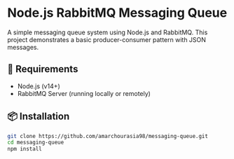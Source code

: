 # Node.js RabbitMQ Messaging Queue

A simple messaging queue system using Node.js and RabbitMQ. This project demonstrates a basic producer-consumer pattern with JSON messages.

## 🧰 Requirements

- Node.js (v14+)
- RabbitMQ Server (running locally or remotely)

## 📦 Installation

```bash
git clone https://github.com/amarchourasia98/messaging-queue.git
cd messaging-queue
npm install

